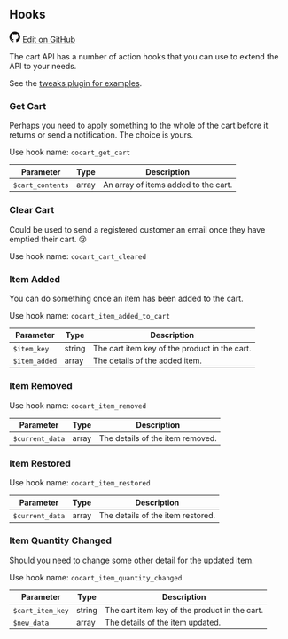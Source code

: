 ## Hooks ##

<img src="images/github.svg" width="20" height="20" alt="GitHub Mark Logo"> [Edit on GitHub](https://github.com/co-cart/co-cart-docs/blob/master/source/includes/cocart-v1/_hooks.md)

The cart API has a number of action hooks that you can use to extend the API to your needs.

See the [tweaks plugin for examples](https://github.com/co-cart/co-cart-tweaks).

### Get Cart ###

Perhaps you need to apply something to the whole of the cart before it returns or send a notification. The choice is yours.

Use hook name: `cocart_get_cart`

| Parameter        | Type  | Description                          |
| ---------------- | ----- | ------------------------------------ |
| `$cart_contents` | array | An array of items added to the cart. |

### Clear Cart ###

Could be used to send a registered customer an email once they have emptied their cart. 😢

Use hook name: `cocart_cart_cleared`

### Item Added ###

You can do something once an item has been added to the cart.

Use hook name: `cocart_item_added_to_cart`

| Parameter     | Type   | Description                                   |
| ------------- | ------ | --------------------------------------------- |
| `$item_key`   | string | The cart item key of the product in the cart. |
| `$item_added` | array  | The details of the added item.                |

### Item Removed ###

Use hook name: `cocart_item_removed`

| Parameter       | Type  | Description                      |
| --------------- | ----- | -------------------------------- |
| `$current_data` | array | The details of the item removed. |

### Item Restored ###

Use hook name: `cocart_item_restored`

| Parameter       | Type  | Description                       |
| --------------- |------ | --------------------------------- |
| `$current_data` | array | The details of the item restored. |

### Item Quantity Changed ###

Should you need to change some other detail for the updated item.

Use hook name: `cocart_item_quantity_changed`

| Parameter        | Type   | Description                                   |
| ---------------- | ------ | --------------------------------------------- |
| `$cart_item_key` | string | The cart item key of the product in the cart. |
| `$new_data`      | array  | The details of the item updated.              |
